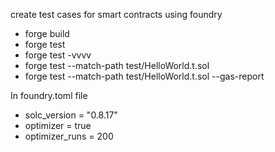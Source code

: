 create test cases for smart contracts using foundry

- forge build
- forge test
- forge test -vvvv
- forge test --match-path test/HelloWorld.t.sol
- forge test --match-path test/HelloWorld.t.sol --gas-report

In foundry.toml file 
- solc_version = "0.8.17"
- optimizer = true
- optimizer_runs = 200









